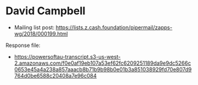 # David Campbell

* Mailing list post: <https://lists.z.cash.foundation/pipermail/zapps-wg/2018/000199.html>

Response file:

* https://powersoftau-transcript.s3-us-west-2.amazonaws.com/f0e0af19eb107a53ef62fc6209251189da9e9dc5266c0653e45a4a238a857aaacb8b71b9b98b0e01b3a851038929fd70e807d9764d0be6588c20408a7e96c084
